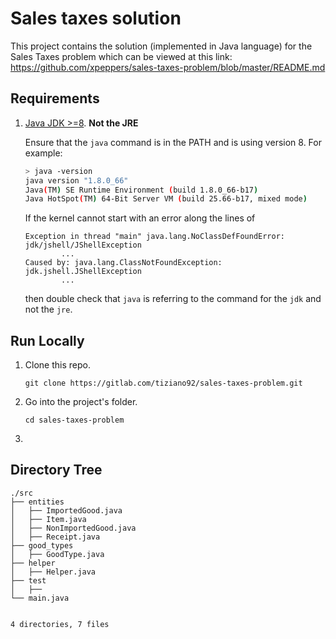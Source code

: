 # Sales taxes solution
This project contains the solution (implemented in Java language) for the Sales Taxes problem which can be viewed at this link: https://github.com/xpeppers/sales-taxes-problem/blob/master/README.md

## Requirements

1.  [Java JDK >=8](http://www.oracle.com/technetwork/java/javase/downloads/index.html). **Not the JRE**

    Ensure that the `java` command is in the PATH and is using version 8. For example:
    ```bash
    > java -version 
    java version "1.8.0_66"
    Java(TM) SE Runtime Environment (build 1.8.0_66-b17)
    Java HotSpot(TM) 64-Bit Server VM (build 25.66-b17, mixed mode)
    ```

    If the kernel cannot start with an error along the lines of
    ```text
    Exception in thread "main" java.lang.NoClassDefFoundError: jdk/jshell/JShellException
            ...
    Caused by: java.lang.ClassNotFoundException: jdk.jshell.JShellException
            ...
    ```
    then double check that `java` is referring to the command for the `jdk` and not the `jre`.

## Run Locally
1. Clone this repo.

   ```
   git clone https://gitlab.com/tiziano92/sales-taxes-problem.git
   ```
2. Go into the project's folder.

   ```
   cd sales-taxes-problem
   ```
3. 

## Directory Tree

```
./src
├── entities
│   ├── ImportedGood.java
│   ├── Item.java
│   ├── NonImportedGood.java
│   ├── Receipt.java
├── good_types
│   ├── GoodType.java
├── helper
│   ├── Helper.java
├── test
│   ├── 
└── main.java
    

4 directories, 7 files
```